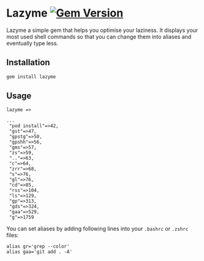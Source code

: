 # Lazyme  [![Gem Version](https://badge.fury.io/rb/lazyme.svg)](http://badge.fury.io/rb/lazyme)

Lazyme a simple gem that helps you optimise your laziness. It displays your most used shell commands so that you can change them into aliases and eventually type less.

## Installation
```bash
gem install lazyme
```

## Usage
```
lazyme =>

...
 "pod install"=>42,
 "gst"=>47,
 "gpstg"=>50,
 "gpshh"=>56,
 "gms"=>57,
 "zs"=>59,
 ".."=>63,
 "c"=>64,
 "zrr"=>68,
 "s"=>76,
 "gl"=>76,
 "cd"=>85,
 "rss"=>104,
 "ls"=>129,
 "gp"=>313,
 "gds"=>324,
 "gaa"=>529,
 "g"=>1759
```

You can set aliases by adding following lines into your `.bashrc` or `.zshrc` files:

```
alias gr='grep --color'
alias gaa='git add . -A'
```

